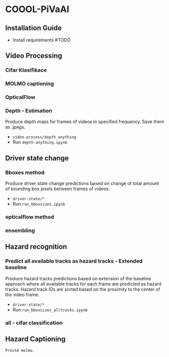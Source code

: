 # COOOL-PiVaAI


## Installation Guide
 - Install requirements #TODO

## Video Processing

### Cifar Klasifikace
  
### MOLMO captioning

### OpticalFlow

### Depth - Estimation
Produce depth maps for frames of videos in specified frequency. Save them as .jpegs.
- ```video-process/depth_anything```
- Run ```depth-anything.ipynb```
    
## Driver state change

### Bboxes method
Produce driver state change predictions based on change of total amount of bounding box pixels between frames of videos.
- ```driver-state/*```
- Run ```run_bboxsizes.ipynb```

### opticalflow method

### ensembling

## Hazard recognition

### Predict all available tracks as hazard tracks - Extended baseline 
Produce hazard tracks predictions based on extension of the baseline approach where all available tracks for each frame are predicted as hazard tracks.
Hazard track IDs are sorted based on the proximity to the center of the video frame.
- ```driver-state/*```
- Run ```run_bboxsizes_alltracks.ipynb```



### all - cifar classification

## Hazard Captioning
    Prostě molmo.